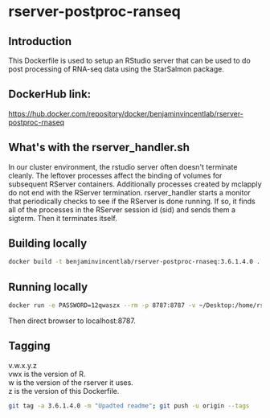 # rserver-postproc-ranseq

## Introduction
This Dockerfile is used to setup an RStudio server that can be used to do post processing of RNA-seq data using the StarSalmon package.


## DockerHub link:  
https://hub.docker.com/repository/docker/benjaminvincentlab/rserver-postproc-rnaseq   


## What's with the rserver_handler.sh
In our cluster environment, the rstudio server often doesn't terminate cleanly.  The leftover processes affect the binding of volumes for subsequent RServer containers. Additionally processes created by mclapply do not end with the RServer termination.  rserver_handler starts a monitor that periodically checks to see if the RServer is done running.  If so, it finds all of the processes in the RServer session id (sid) and sends them a sigterm. Then it terminates itself.


## Building locally
```bash
docker build -t benjaminvincentlab/rserver-postproc-rnaseq:3.6.1.4.0 .
```


## Running locally
```bash
docker run -e PASSWORD=12qwaszx --rm -p 8787:8787 -v ~/Desktop:/home/rstudio   benjaminvincentlab/rserver-postproc-rnaseq:3.6.1.4.0 8787
```
Then direct browser to localhost:8787.  

## Tagging
v.w.x.y.z  
vwx is the version of R.  
w is the version of the rserver it uses.  
z is the version of this Dockerfile.  
```bash  
git tag -a 3.6.1.4.0 -m "Upadted readme"; git push -u origin --tags  
```
